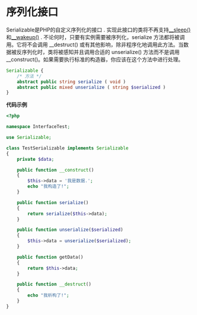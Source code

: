# 序列化接口

Serializable是PHP的自定义序列化的接口 . 实现此接口的类将不再支持[\_\_sleep\(\)](http://php.net/manual/zh/language.oop5.magic.php#language.oop5.magic.sleep)和[\_\_wakeup\(\)](http://php.net/manual/zh/language.oop5.magic.php#language.oop5.magic.sleep) . 不论何时，只要有实例需要被序列化，serialize 方法都将被调用。它将不会调用 \_\_destruct\(\) 或有其他影响，除非程序化地调用此方法。当数据被反序列化时，类将被感知并且调用合适的 unserialize\(\) 方法而不是调用 \_\_construct\(\)。如果需要执行标准的构造器，你应该在这个方法中进行处理。

```php
Serializable {
    /* 方法 */
    abstract public string serialize ( void )
    abstract public mixed unserialize ( string $serialized )
}
```

**代码示例**

```php
<?php

namespace InterfaceTest;

use Serializable;

class TestSerializable implements Serializable
{
    private $data;

    public function __construct()
    {
        $this->data = '我是数据.';
        echo "我构造了!";
    }

    public function serialize()
    {
        return serialize($this->data);
    }

    public function unserialize($serialized)
    {
        $this->data = unserialize($serialized);
    }

    public function getData()
    {
        return $this->data;
    }

    public function __destruct()
    {
        echo "我析构了!";
    }
}
```



